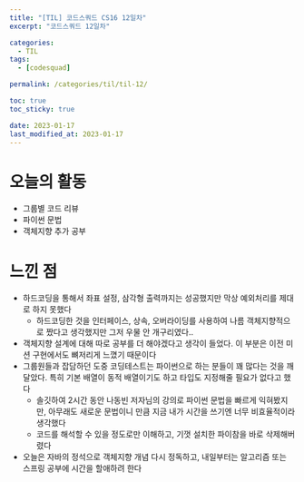 ```yaml
---
title: "[TIL] 코드스쿼드 CS16 12일차"
excerpt: "코드스쿼드 12일차"

categories:
  - TIL
tags:
  - [codesquad]

permalink: /categories/til/til-12/

toc: true
toc_sticky: true

date: 2023-01-17
last_modified_at: 2023-01-17
---
```


# 오늘의 활동
- 그룹별 코드 리뷰
- 파이썬 문법
- 객체지향 추가 공부

# 느낀 점
- 하드코딩을 통해서 좌표 설정, 삼각형 출력까지는 성공했지만 막상 예외처리를 제대로 하지 못했다
  - 하드코딩한 것을 인터페이스, 상속, 오버라이딩를 사용하여 나름 객체지향적으로 짰다고 생각했지만 그저 우물 안 개구리였다..
- 객체지향 설계에 대해 따로 공부를 더 해야겠다고 생각이 들었다. 이 부분은 이전 미션 구현에서도 뼈저리게 느꼈기 때문이다
- 그룹원들과 잡담하던 도중 코딩테스트는 파이썬으로 하는 분들이 꽤 많다는 것을 깨달았다. 특히 기본 배열이 동적 배열이기도 하고 타입도 지정해줄 필요가 없다고 했다
  - 솔깃하여 2시간 동안 나동빈 저자님의 강의로 파이썬 문법을 빠르게 익혀봤지만, 아무래도 새로운 문법이니 만큼 지금 내가 시간을 쓰기엔 너무 비효율적이라 생각했다
  - 코드를 해석할 수 있을 정도로만 이해하고, 기껏 설치한 파이참을 바로 삭제해버렸다
- 오늘은 자바의 정석으로 객체지향 개념 다시 정독하고, 내일부터는 알고리즘 또는 스프링 공부에 시간을 할애하려 한다




